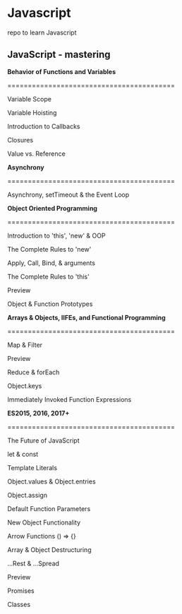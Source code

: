 # Javascript
repo to learn Javascript


## JavaScript - mastering

**Behavior of Functions and Variables**

=========================================

  Variable Scope
  
  Variable Hoisting
  
  Introduction to Callbacks
  
  Closures
  
  Value vs. Reference
  
  
**Asynchrony**

=========================================

  Asynchrony, setTimeout & the Event Loop
  
  
**Object Oriented Programming**

=========================================

  Introduction to 'this', 'new' & OOP
  
  The Complete Rules to 'new'
  
  Apply, Call, Bind, & arguments
  
  The Complete Rules to 'this'
  
  Preview
  
  Object & Function Prototypes
  
  
**Arrays & Objects, IIFEs, and Functional Programming**

=========================================

  Map & Filter
  
  Preview
  
  Reduce & forEach
  
  Object.keys
  
  Immediately Invoked Function Expressions
  
**ES2015, 2016, 2017+**

=========================================

  The Future of JavaScript
  
  let & const
  
  Template Literals
  
  Object.values & Object.entries
  
  Object.assign
  
  Default Function Parameters
  
  New Object Functionality
  
  Arrow Functions () => {}
  
  Array & Object Destructuring
  
  ...Rest & ...Spread
  
  Preview
  
  Promises
  
  Classes
  
